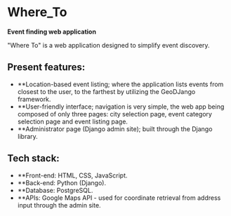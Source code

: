 # Where_To
**Event finding web application**

"Where To" is a web application designed to simplify event discovery. 

## Present features:
- **Location-based event listing; where the application lists events from closest to the user, to the farthest by utilizing the GeoDJango framework. 
- **User-friendly interface; navigation is very simple, the web app being composed of only three pages: city selection page, event category selection page and event listing page.
- **Administrator page (Django admin site); built through the Django library. 


## Tech stack:
- **Front-end: HTML, CSS, JavaScript.
- **Back-end: Python (Django).
- **Database: PostgreSQL.
- **APIs: Google Maps API - used for coordinate retrieval from address input through the admin site.